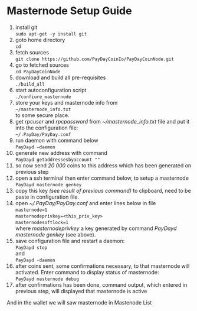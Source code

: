 # Masternode Setup Guide
1. install git    
``` sudo apt-get -y install git ```
1. goto home directory   
``` cd ``` 
1. fetch sources   
``` git clone https://github.com/PayDayCoinIo/PayDayCoinNode.git ```
1. go to fetched sources   
``` cd PayDayCoinNode ```
1. download and build all pre-requisites   
``` ./build_all ```
1. start autoconfiguration script   
``` ./confiure_masternode ```
1. store your keys and masternode info from   
``` ~/masternode_info.txt ```   
to some secure place. 
1. get *rpcuser* and *rpcpassword* from *~/masternode_info.txt* file and put it into the configuration file:   
``` ~/.PayDay/PayDay.conf ```
1. run daemon with command below   
``` PayDayd –daemon ```
1. generate new address with command   
``` PayDayd getaddressesbyaccount "" ```
1. so now send *20 000* coins to this address which has been generated on previous step
1. open a ssh terminal then enter command below, to setup a masternode
``` PayDayd masternode genkey ```
1. copy this key *(see result of previous command)* to clipboard, need to be paste in configuration file.
1. open *~/.PayDay/PayDay.conf* and enter lines below in file   
``` masternode=1 ```   
``` masternodeprivkey=<this_priv_key> ```   
``` masternodesoftlock=1 ```   
where  *masternodeprivkey* a key generated by command *PayDayd masternode genkey* (see above).
1. save configuration file and restart a daemon:   
``` PayDayd stop ```   
and   
``` PayDayd -daemon ```
1. after coins sent, some confirmations necessary, to that masternode will activated. Enter command to display status of masternode:   
``` PayDayd masternode debug ```
1. after confirmations has been done, command output, which entered in previous step, will displayed that masternode is active   

And in the wallet we will saw masternode in Mastenode List
